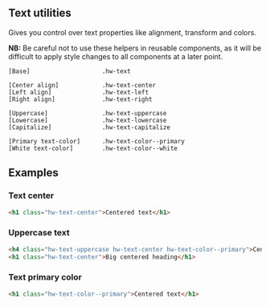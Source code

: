 
## Text utilities

Gives you control over text properties like alignment, transform and colors.

**NB:** Be careful not to use these helpers in reusable components, as it will be difficult to apply style changes to all components at a later point.

```code
[Base]                    .hw-text

[Center align]            .hw-text-center
[Left align]              .hw-text-left
[Right align]             .hw-text-right

[Uppercase]               .hw-text-uppercase
[Lowercase]               .hw-text-lowercase
[Capitalize]              .hw-text-capitalize

[Primary text-color]      .hw-text-color--primary
[White text-color]        .hw-text-color--white

```

## Examples

### Text center

```html
<h1 class="hw-text-center">Centered text</h1>
```

### Uppercase text

```html
<h4 class="hw-text-uppercase hw-text-center hw-text-color--primary">Centered primary uppercased</h4>
<h1 class="hw-text-center">Big centered heading</h1>
```

### Text primary color

```html
<h1 class="hw-text-color--primary">Centered text</h1>
```
